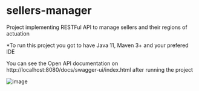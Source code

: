 # sellers-manager
Project implementing RESTFul API to manage sellers and their regions of actuation

*To run this project you got to have Java 11, Maven 3+ and your prefered IDE

You can see the Open API documentation on http://localhost:8080/docs/swagger-ui/index.html after running the project

![image](https://user-images.githubusercontent.com/61030599/178980437-231aa3a9-eebb-4655-927a-75a69aab72ce.png)
